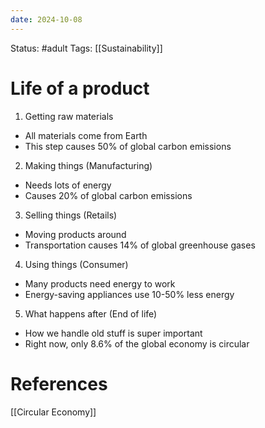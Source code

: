 ```yaml
---
date: 2024-10-08
---
```


Status: #adult 
Tags: [[Sustainability]] 
# Life of a product
1. Getting raw materials
- All materials come from Earth
- This step causes 50% of global carbon emissions

2. Making things (Manufacturing)
- Needs lots of energy
- Causes 20% of global carbon emissions

3. Selling things (Retails)
- Moving products around
- Transportation causes 14% of global greenhouse gases

4. Using things (Consumer)
- Many products need energy to work
- Energy-saving appliances use 10-50% less energy

5. What happens after (End of life)
- How we handle old stuff is super important
- Right now, only 8.6% of the global economy is circular
# References
[[Circular Economy]]